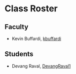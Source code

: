 # Class Roster

## Faculty

- Kevin Buffardi, [kbuffardi](https://github.com/kbuffardi)

## Students

- Devang Raval, [DevangRaval1](https://github.com/DevangRaval1)